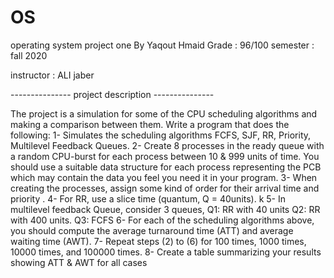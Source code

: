 # OS
operating system project one By Yaqout Hmaid 
Grade : 96/100 
semester : fall 2020 

instructor : ALI jaber

--------------- project description --------------- 

The project is a simulation for some of the CPU scheduling algorithms and making a comparison between them.
Write a program that does the following:
1- Simulates the scheduling algorithms FCFS, SJF, RR, Priority, Multilevel Feedback Queues.
2- Create 8 processes in the ready queue with a random CPU-burst for each process between 10 & 999 units of time. You should use a suitable data structure for each process representing the PCB which may contain the data you feel you need it in your program.
3- When creating the processes, assign some kind of order for their arrival time and priority .
4- For RR, use a slice time (quantum, Q = 40units). k 5- In multilevel feedback Queue, consider 3 queues, Q1: RR with 40 units Q2: RR with 400 units. Q3: FCFS
6- For each of the scheduling algorithms above, you should compute the average turnaround time (ATT) and average waiting time (AWT).
7- Repeat steps (2) to (6) for 100 times, 1000 times, 10000 times, and 100000 times.
8- Create a table summarizing your results showing ATT & AWT for all cases
